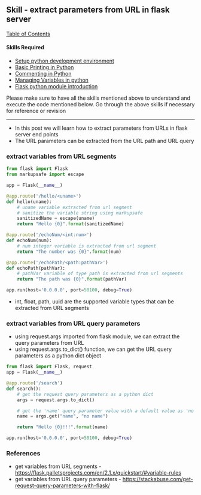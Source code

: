## Skill - extract parameters from URL in flask server

[Table of Contents](https://nagasudhir.blogspot.com/2020/04/taming-python-table-of-contents.html)

#### Skills Required
* [Setup python development environment](https://nagasudhir.blogspot.com/2020/04/setup-python-development-environment_14.html)
* [Basic Printing in Python](https://nagasudhir.blogspot.com/2020/04/basic-printing-in-python.html)
* [Commenting in Python](https://nagasudhir.blogspot.com/2020/04/comments-in-python.html)
* [Managing Variables in python](https://nagasudhir.blogspot.com/2020/04/managing-variables-in-python.html)
* [Flask python module introduction](https://nagasudhir.blogspot.com/2022/04/flask-python-module-introduction-for.html)

Please make sure to have all the skills mentioned above to understand and execute the code mentioned below. Go through the above skills if necessary for reference or revision

<hr/>

* In this post we will learn how to extract parameters from URLs in flask server end points
* The URL parameters can be extracted from the URL path and URL query

### extract variables from URL segments
```py
from flask import Flask
from markupsafe import escape

app = Flask(__name__)

@app.route('/hello/<uname>')
def hello(uname):
    # uname variable extracted from url segment
    # sanitize the variable string using markupsafe
    sanitizedName = escape(uname)
    return "Hello {0}".format(sanitizedName)

@app.route('/echoNum/<int:num>')
def echoNum(num):
    # num integer variable is extracted from url segment
    return "The number was {0}".format(num)

@app.route('/echoPath/<path:pathVar>')
def echoPath(pathVar):
    # pathVar variable of type path is extracted from url segments
    return "The path was {0}".format(pathVar)

app.run(host='0.0.0.0', port=50100, debug=True)
```
* int, float, path, uuid are the supported variable types that can be extracted from URL segments

### extract variables from URL query parameters
* using request.args imported from flask module, we can extract the query parameters from URL
* using request.args.to_dict() function, we can get the URL query parameters as a python dict object
```py
from flask import Flask, request
app = Flask(__name__)

@app.route('/search')
def search():
    # get the request query parameters as a python dict
    args = request.args.to_dict()

    # get the 'name' query parameter value with a default value as 'no name'
    name = args.get("name", "no name")

    return "Hello {0}!!!".format(name)

app.run(host='0.0.0.0', port=50100, debug=True)
```

### References
* get variables from URL segments - https://flask.palletsprojects.com/en/2.1.x/quickstart/#variable-rules
* get variables from URL query parameters - https://stackabuse.com/get-request-query-parameters-with-flask/

<!--stackedit_data:
eyJoaXN0b3J5IjpbMzIzMzg1MjAwLDIyMDQyNjk0OSwtMTM2Mj
A0NTAxMSwtMTA1NDExNjU5NSwtMTgzNTEyOTc4NSwtNjEzMzAy
Mzk5LDMwNTY4NzA2MiwtOTUwMDAzNzY0LC0yMTI4NDA5NTc0XX
0=
-->
